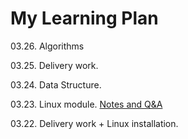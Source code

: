 # My Learning Plan

03.26. Algorithms

03.25. Delivery work.

03.24. Data Structure.

03.23. Linux module. [Notes and Q&A](https://github.com/MrDanielHarka/learning/blob/main/linux.md)

03.22. Delivery work + Linux installation.

